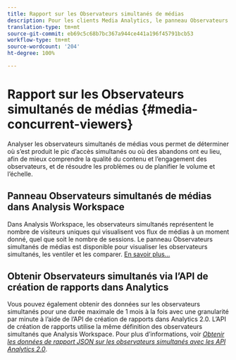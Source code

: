 ```yaml
---
title: Rapport sur les Observateurs simultanés de médias
description: Pour les clients Media Analytics, le panneau Observateurs simultanés de médias dans Analysis Workspace vous permet d’analyser les observateurs simultanés afin de déterminer où s’est produit le pic d’accès simultanés ou où des abandons ont eu lieu.
translation-type: tm+mt
source-git-commit: eb69c5c68b7bc367a944ce441a196f45791bcb53
workflow-type: tm+mt
source-wordcount: '204'
ht-degree: 100%

---
```



# Rapport sur les Observateurs simultanés de médias {#media-concurrent-viewers}

Analyser les observateurs simultanés de médias vous permet de déterminer où s’est produit le pic d’accès simultanés ou où des abandons ont eu lieu, afin de mieux comprendre la qualité du contenu et l’engagement des observateurs, et de résoudre les problèmes ou de planifier le volume et l’échelle.

## Panneau Observateurs simultanés de médias dans Analysis Workspace

Dans Analysis Workspace, les observateurs simultanés représentent le nombre de visiteurs uniques qui visualisent vos flux de médias à un moment donné, quel que soit le nombre de sessions. Le panneau Observateurs simultanés de médias est disponible pour visualiser les observateurs simultanés, les ventiler et les comparer. [En savoir plus...](https://docs.adobe.com/content/help/fr-FR/analytics/analyze/analysis-workspace/panels/media-concurrent-viewers.html)

## Obtenir Observateurs simultanés via l’API de création de rapports dans Analytics

Vous pouvez également obtenir des données sur les observateurs simultanés pour une durée maximale de 1 mois à la fois avec une granularité par minute à l’aide de l’API de création de rapports dans Analytics 2.0. L’API de création de rapports utilise la même définition des observateurs simultanés que Analysis Workspace.  Pour plus d’informations, voir [_*Obtenir les données de rapport JSON sur les observateurs simultanés avec les API Analytics 2.0*_](https://docs.adobe.com/content/help/en/media-analytics/using/media-reports/media-default-reports/get-concurrent-json20.html).
